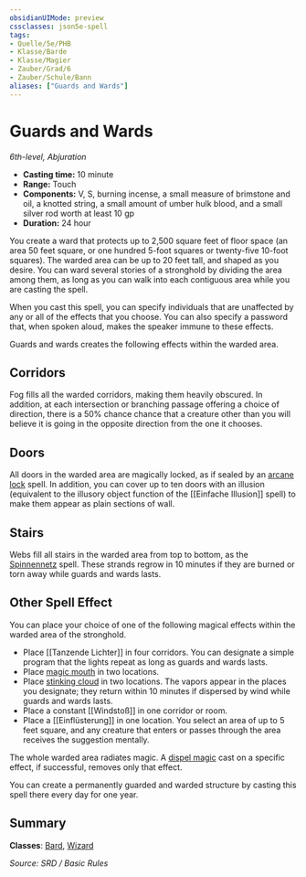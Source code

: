 ```yaml
---
obsidianUIMode: preview
cssclasses: json5e-spell
tags:
- Quelle/5e/PHB
- Klasse/Barde
- Klasse/Magier
- Zauber/Grad/6
- Zauber/Schule/Bann
aliases: ["Guards and Wards"]
---
```

# Guards and Wards
*6th-level, Abjuration*  

- **Casting time:** 10 minute
- **Range:** Touch
- **Components:** V, S, burning incense, a small measure of brimstone and oil, a knotted string, a small amount of umber hulk blood, and a small silver rod worth at least 10 gp
- **Duration:** 24 hour

You create a ward that protects up to 2,500 square feet of floor space (an area 50 feet square, or one hundred 5-foot squares or twenty-five 10-foot squares). The warded area can be up to 20 feet tall, and shaped as you desire. You can ward several stories of a stronghold by dividing the area among them, as long as you can walk into each contiguous area while you are casting the spell.

When you cast this spell, you can specify individuals that are unaffected by any or all of the effects that you choose. You can also specify a password that, when spoken aloud, makes the speaker immune to these effects.

Guards and wards creates the following effects within the warded area.

## Corridors

Fog fills all the warded corridors, making them heavily obscured. In addition, at each intersection or branching passage offering a choice of direction, there is a 50% chance chance that a creature other than you will believe it is going in the opposite direction from the one it chooses.

## Doors

All doors in the warded area are magically locked, as if sealed by an [arcane lock](Arkanes-Schloss.md) spell. In addition, you can cover up to ten doors with an illusion (equivalent to the illusory object function of the [[Einfache Illusion]] spell) to make them appear as plain sections of wall.

## Stairs

Webs fill all stairs in the warded area from top to bottom, as the [Spinnennetz](Spinnennetz.md) spell. These strands regrow in 10 minutes if they are burned or torn away while guards and wards lasts.

## Other Spell Effect

You can place your choice of one of the following magical effects within the warded area of the stronghold.

- Place [[Tanzende Lichter]] in four corridors. You can designate a simple program that the lights repeat as long as guards and wards lasts.  
- Place [magic mouth](Magischer-Mund.md) in two locations.  
- Place [stinking cloud](Stinkende-Wolke.md) in two locations. The vapors appear in the places you designate; they return within 10 minutes if dispersed by wind while guards and wards lasts.  
- Place a constant [[Windstoß]] in one corridor or room.  
- Place a [[Einflüsterung]] in one location. You select an area of up to 5 feet square, and any creature that enters or passes through the area receives the suggestion mentally.  

The whole warded area radiates magic. A [dispel magic](Magie-bannen.md) cast on a specific effect, if successful, removes only that effect.

You can create a permanently guarded and warded structure by casting this spell there every day for one year.

## Summary

**Classes**: [Bard](../Klassen/Barde.md), [Wizard](../Klassen/Magier.md)

*Source: SRD / Basic Rules*